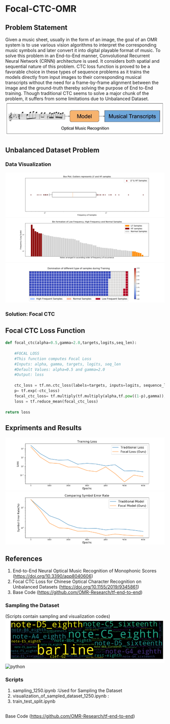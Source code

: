 # Focal-CTC-OMR  


## Problem Statement  
Given a music sheet, usually in the form of an image, the goal of an OMR system is to use various vision algorithms to interpret the corresponding music symbols and later convert it into digital playable format of music. To solve this problem in an End-to-End manner, Convolutional Recurrent Neural Network (CRNN) architecture is used. It considers both spatial and sequential nature of this problem. CTC loss function is proved to be a favorable choice in these types of sequence problems as it trains the models directly from input images to their corresponding musical transcripts without the need for a frame-by-frame alignment between the image and the ground-truth thereby solving the purpose of End to-End training. Though traditional CTC seems to solve a major chunk of the problem, it suffers from some limitations due to Unbalanced Dataset. 
![python](/images/image6.PNG)  

## Unbalanced Dataset Problem 
### Data Visualization 
![python](/images/boxPlot.png)  
![python](/images/barGraph.png)  
![python](/images/waffleChart.png)  
  
### Solution: Focal CTC 
## Focal CTC Loss Function
```python
def focal_ctc(alpha=0.5,gamma=2.0,targets,logits,seq_len):
      
    #FOCAL LOSS
    #This function computes Focal Loss
    #Inputs: alpha, gamma, targets, logits, seq_len
    #Default Values: alpha=0.5 and gamma=2.0
    #Output: loss
       
    ctc_loss = tf.nn.ctc_loss(labels=targets, inputs=logits, sequence_length=seq_len, time_major=True)
    p= tf.exp(-ctc_loss)
    focal_ctc_loss= tf.multiply(tf.multiply(alpha,tf.pow((1-p),gamma)),ctc_loss) #((alpha)*((1-p)**gamma)*(ctc_loss))
    loss = tf.reduce_mean(focal_ctc_loss)
      
return loss    
```
## Expriments and Results  
![python](/images/TrainingLoss.png)  
![python](/images/ComparingSymbolErrorRate.png)  

## References
1) End-to-End Neural Optical Music Recognition of Monophonic Scores (https://doi.org/10.3390/app8040606)  
2) Focal CTC Loss for Chinese Optical Character Recognition on Unbalanced Datasets (https://doi.org/10.1155/2019/9345861)  
3) Base Code (https://github.com/OMR-Research/tf-end-to-end)  

### Sampling the Dataset  
(Scripts contain sampling and visualization codes)
![python](/images/wordcloud2.png)  
![python](/images/SampledDataDistribution.png)  
 
### Scripts
1. sampling_1250.ipynb :Used for Sampling the Dataset
2. visualization_of_sampled_dataset_1250.ipynb :
3. train_test_split.ipynb

## 
Base Code (https://github.com/OMR-Research/tf-end-to-end)
